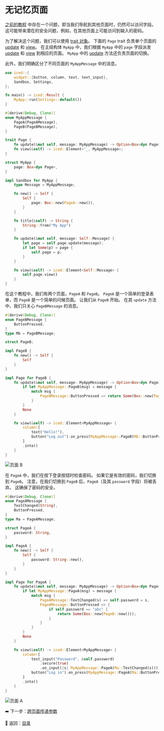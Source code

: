 
# 无记忆页面

[之前的教程](./more_than_one_page.md) 中存在一个问题，即当我们导航到其他页面时，仍然可以访问字段。
这可能带来潜在的安全问题，例如，在其他页面上可能访问到输入的密码。

为了解决这个问题，我们可以使用 [trait 对象](https://doc.rust-lang.org/stable/book/ch17-02-trait-objects.html)。
下面的 `Page` trait 负责单个页面的 [update](https://docs.rs/iced/0.12.1/iced/trait.Sandbox.html#tymethod.update) 和 [view](https://docs.rs/iced/0.12.1/iced/trait.Sandbox.html#tymethod.view)。
在主结构体 `MyApp` 中，我们根据 `MyApp` 中的 `page` 字段派发 [update](https://docs.rs/iced/0.12.1/iced/trait.Sandbox.html#tymethod.update) 和 [view](https://docs.rs/iced/0.12.1/iced/trait.Sandbox.html#tymethod.view) 到相应的页面。
`MyApp` 中的 [update](https://docs.rs/iced/0.12.1/iced/trait.Sandbox.html#tymethod.update) 方法还负责页面的切换。

此外，我们明确区分了不同页面的 `MyAppMessage` 中的消息。

```rust
use iced::{
    widget::{button, column, text, text_input},
    Sandbox, Settings,
};

fn main() -> iced::Result {
    MyApp::run(Settings::default())
}

#[derive(Debug, Clone)]
enum MyAppMessage {
    PageA(PageAMessage),
    PageB(PageBMessage),
}

trait Page {
    fn update(&mut self, message: MyAppMessage) -> Option<Box<dyn Page>>;
    fn view(&self) -> iced::Element<'_, MyAppMessage>;
}

struct MyApp {
    page: Box<dyn Page>,
}

impl Sandbox for MyApp {
    type Message = MyAppMessage;

    fn new() -> Self {
        Self {
            page: Box::new(PageA::new()),
        }
    }

    fn title(&self) -> String {
        String::from("My App")
    }

    fn update(&mut self, message: Self::Message) {
        let page = self.page.update(message);
        if let Some(p) = page {
            self.page = p;
        }
    }

    fn view(&self) -> iced::Element<Self::Message> {
        self.page.view()
    }
}
```

在这个教程中，我们有两个页面，`PageA` 和 `PageB`。
`PageA` 是一个简单的登录表单，而 `PageB` 是一个简单的问候页面。
让我们从 `PageB` 开始。
在其 `update` 方法中，我们只关心 `PageBMessage` 的消息。

```rust
#[derive(Debug, Clone)]
enum PageBMessage {
    ButtonPressed,
}
type Mb = PageBMessage;

struct PageB;

impl PageB {
    fn new() -> Self {
        Self
    }
}

impl Page for PageB {
    fn update(&mut self, message: MyAppMessage) -> Option<Box<dyn Page>> {
        if let MyAppMessage::PageB(msg) = message {
            match msg {
                PageBMessage::ButtonPressed => return Some(Box::new(PageA::new())),
            }
        }
        None
    }

    fn view(&self) -> iced::Element<MyAppMessage> {
        column![
            text("Hello!"),
            button("Log out").on_press(MyAppMessage::PageB(Mb::ButtonPressed)),
        ]
        .into()
    }
}
```

![页面 B](./pic/memoryless_pages_b.png)

在 `PageA` 中，我们在按下登录按钮时检查密码。
如果它是有效的密码，我们切换到 `PageB`。
注意，在我们切换到 `PageB` 后，`PageA`（及其 `password` 字段）将被丢弃。
这确保了密码的安全。

```rust
#[derive(Debug, Clone)]
enum PageAMessage {
    TextChanged(String),
    ButtonPressed,
}
type Ma = PageAMessage;

struct PageA {
    password: String,
}

impl PageA {
    fn new() -> Self {
        Self {
            password: String::new(),
        }
    }
}

impl Page for PageA {
    fn update(&mut self, message: MyAppMessage) -> Option<Box<dyn Page>> {
        if let MyAppMessage::PageA(msg) = message {
            match msg {
                PageAMessage::TextChanged(s) => self.password = s,
                PageAMessage::ButtonPressed => {
                    if self.password == "abc" {
                        return Some(Box::new(PageB::new()));
                    }
                }
            }
        }
        None
    }

    fn view(&self) -> iced::Element<MyAppMessage> {
        column![
            text_input("Password", &self.password)
                .secure(true)
                .on_input(|s| MyAppMessage::PageA(Ma::TextChanged(s))),
            button("Log in").on_press(MyAppMessage::PageA(Ma::ButtonPressed)),
        ]
        .into()
    }
}
```

![页面 A](./pic/memoryless_pages_a.png)

:arrow_right: 下一步：[跨页面传递参数](./passing_parameters_across_pages.md)

:blue_book: 返回：[目录](./../README.md)

